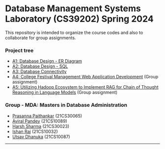 # Database Management Systems Laboratory (CS39202) Spring 2024

This repository is intended to organize the course codes and also to collaborate for group assignments.

### Project tree
- [A1: Database Design - ER Diagram](./A1)
- [A2: Database Design - SQL](./A2)
- [A3: Database Connectivity](./A3)
- [A4: College Festival Management Web Application Development](./A4) (Group assignment)
- [A5: Utilizing Hadoop Ecosystem to Implement RAG for Chain of Thought Reasoning in Language Models](./A5) (Group assignment)

### Group - MDA: Masters in Database Administration
- [Prasanna Paithankar](https://github.com/PrasannaPaithankar) (21CS30065)
- [Aviral Pandey](https://github.com/viralBot) (21CS10089)
- [Harsh Sharma](https://github.com/harshsharma2024) (21CS30023)
- [Ishan Raj](https://github.com/Rajishan589) (21CS10032)
- [Utsav Dhanuka](https://github.com/Utsavwh03) (21CS10087)

***
